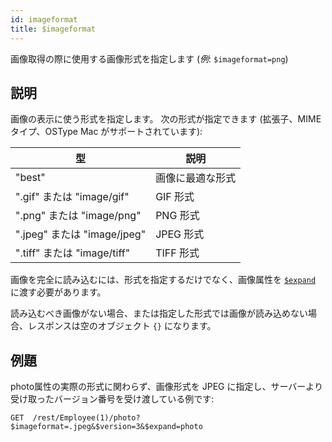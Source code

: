 ```yaml
---
id: imageformat
title: $imageformat
---
```


画像取得の際に使用する画像形式を指定します (_例_: `$imageformat=png`)

## 説明

画像の表示に使う形式を指定します。 次の形式が指定できます (拡張子、MIMEタイプ、OSType Mac がサポートされています):

| 型                                        | 説明       |
| ---------------------------------------- | -------- |
| "best"                                   | 画像に最適な形式 |
| ".gif" または "image/gif"   | GIF 形式   |
| ".png" または "image/png"   | PNG 形式   |
| ".jpeg" または "image/jpeg" | JPEG 形式  |
| ".tiff" または "image/tiff" | TIFF 形式  |

画像を完全に読み込むには、形式を指定するだけでなく、画像属性を [`$expand`]($expand.md) に渡す必要があります。

読み込むべき画像がない場合、または指定した形式では画像が読み込めない場合、レスポンスは空のオブジェクト `{}` になります。

## 例題

photo属性の実際の形式に関わらず、画像形式を JPEG に指定し、サーバーより受け取ったバージョン番号を受け渡している例です:

`GET  /rest/Employee(1)/photo?$imageformat=.jpeg&$version=3&$expand=photo`
